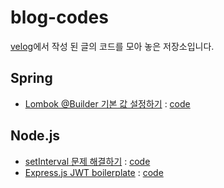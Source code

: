 # blog-codes

[velog](https://velogi.io/@kshired)에서 작성 된 글의 코드를 모아 놓은 저장소입니다.

## Spring
- [Lombok @Builder 기본 값 설정하기](https://velog.io/@kshired/Spring-Lombok-Builder-%EA%B8%B0%EB%B3%B8%EA%B0%92%EC%97%90-%EA%B4%80%ED%95%98%EC%97%AC) : [code](./spring/lombok-builder-default-value)

## Node.js

- [setInterval 문제 해결하기](https://velog.io/@kshired/%EB%84%88%EB%84%A4%EB%8A%94-setInterval-%EA%B0%99%EC%9D%80%EA%B1%B0-%ED%95%98%EC%A7%80%EB%A7%88%EB%9D%BC) : [code](./node/set-interval)
- [Express.js JWT boilerplate](https://velog.io/@kshired/Express%EC%97%90%EC%84%9C-JWT%EB%A1%9C-%EC%9D%B8%EC%A6%9D%EC%8B%9C%EC%8A%A4%ED%85%9C-%EA%B5%AC%ED%98%84%ED%95%98%EA%B8%B0-Access-Token%EA%B3%BC-Refresh-Token) : [code](./node/jwt)